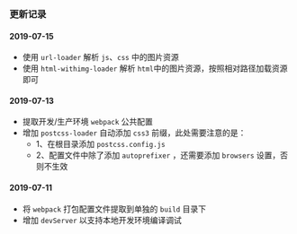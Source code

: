 ### 更新记录

#### 2019-07-15
* 使用 `url-loader` 解析 `js`、`css` 中的图片资源
* 使用 `html-withimg-loader` 解析 `html`中的图片资源，按照相对路径加载资源即可

#### 2019-07-13
* 提取开发/生产环境 `webpack` 公共配置
* 增加 `postcss-loader` 自动添加 `css3` 前缀，此处需要注意的是：
    * 1、在根目录添加 `postcss.config.js`
    * 2、配置文件中除了添加 `autoprefixer` ，还需要添加 `browsers` 设置，否则不生效


#### 2019-07-11
* 将 `webpack` 打包配置文件提取到单独的 `build` 目录下
* 增加 `devServer` 以支持本地开发环境编译调试
